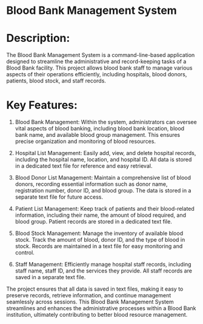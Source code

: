 # Blood Bank Management System

# Description:
The Blood Bank Management System is a command-line-based application designed to streamline the administrative and record-keeping tasks of a Blood Bank facility. This project allows blood bank staff to manage various aspects of their operations efficiently, including hospitals, blood donors, patients, blood stock, and staff records.

# Key Features:

1. Blood Bank Management: Within the system, administrators can oversee vital aspects of blood banking, including blood bank location, blood bank name, and available blood group management. This ensures precise organization and monitoring of blood resources.

2. Hospital List Management: Easily add, view, and delete hospital records, including the hospital name, location, and hospital ID. All data is stored in a dedicated text file for reference and easy retrieval.

3. Blood Donor List Management: Maintain a comprehensive list of blood donors, recording essential information such as donor name, registration number, donor ID, and blood group. The data is stored in a separate text file for future access.

4. Patient List Management: Keep track of patients and their blood-related information, including their name, the amount of blood required, and blood group. Patient records are stored in a dedicated text file.

5. Blood Stock Management: Manage the inventory of available blood stock. Track the amount of blood, donor ID, and the type of blood in stock. Records are maintained in a text file for easy monitoring and control.

6. Staff Management: Efficiently manage hospital staff records, including staff name, staff ID, and the services they provide. All staff records are saved in a separate text file.

The project ensures that all data is saved in text files, making it easy to preserve records, retrieve information, and continue management seamlessly across sessions. This Blood Bank Management System streamlines and enhances the administrative processes within a Blood Bank institution, ultimately contributing to better blood resource management.
